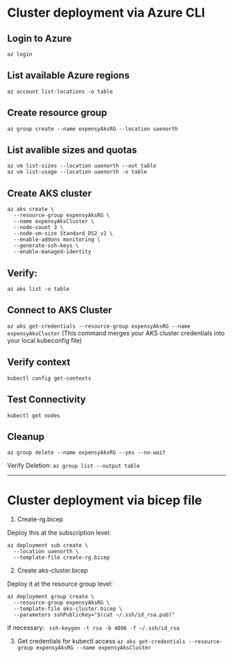 # Cluster deployment via Azure CLI

## Login to Azure
```az login```

## List available Azure regions
```az account list-locations -o table```

## Create resource group
```az group create --name expensyAksRG --location uaenorth```

## List avalible sizes and quotas
```
az vm list-sizes --location uaenorth --out table
az vm list-usage --location uaenorth -o table
```

## Create AKS cluster
```
az aks create \
  --resource-group expensyAksRG \
  --name expensyAksCluster \
  --node-count 3 \
  --node-vm-size Standard_DS2_v2 \
  --enable-addons monitoring \
  --generate-ssh-keys \
  --enable-managed-identity
```
## Verify:
```az aks list -o table```

## Connect to AKS Cluster
```az aks get-credentials --resource-group expensyAksRG --name expensyAksCluster``` 
(This command merges your AKS cluster credentials into your local kubeconfig file)

## Verify context
```kubectl config get-contexts```

## Test Connectivity
```kubectl get nodes```

## Cleanup
```az group delete --name expensyAksRG --yes --no-wait ```

Verify Deletion:
```az group list --output table```

---
# Cluster deployment via bicep file 
1. Create-rg.bicep

Deploy this at the subscription level:
```
az deployment sub create \
  --location uaenorth \
  --template-file create-rg.bicep
```

2. Create aks-cluster.bicep

Deploy it at the resource group level:
```
az deployment group create \
  --resource-group expensyAksRG \
  --template-file aks-cluster.bicep \
  --parameters sshPublicKey="$(cat ~/.ssh/id_rsa.pub)"
```
If necessary:
``` ssh-keygen -t rsa -b 4096 -f ~/.ssh/id_rsa```

3. Get credentials for kubectl access
```az aks get-credentials --resource-group expensyAksRG --name expensyAksCluster ```
